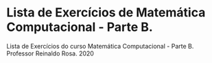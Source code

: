 # Lista de Exercícios de Matemática Computacional - Parte B.

Lista de Exercícios do curso Matemática Computacional - Parte B. Professor Reinaldo Rosa. 2020
